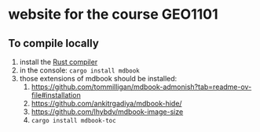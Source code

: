 
# website for the course GEO1101

## To compile locally

1. install the [Rust compiler](https://www.rust-lang.org/tools/install)
2. in the console: `cargo install mdbook`
3. those extensions of mdbook should be installed:
   1. https://github.com/tommilligan/mdbook-admonish?tab=readme-ov-file#installation
   1. https://github.com/ankitrgadiya/mdbook-hide/
   1. https://github.com/lhybdv/mdbook-image-size
   1. `cargo install mdbook-toc`
